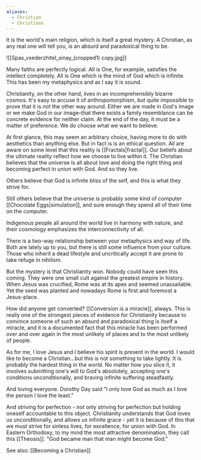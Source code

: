 ```yaml
---
aliases:
  - Christian
  - Christians
---
```

It is the world's main religion, which is itself a great mystery. A Christian, as any real one will tell you, is an absurd and paradoxical thing to be. 

![[Spas_vsederzhitel_sinay_(cropped1) copy.jpg]]

Many faiths are perfectly logical. All is One, for example, satisfies the intellect completely. All is One which is the mind of God which is infinite. This has been my metaphysics and as I say it is sound.

Christianity, on the other hand, lives in an incomprehensibly bizarre cosmos. It's easy to accuse it of anthropomorphism, but quite impossible to prove that it is not the other way around. Either we are made in God's image or we make God in our image–that there exists a family resemblance can be concrete evidence for neither claim. At the end of the day, it must be a matter of preference. We do choose what we want to believe. 

At first glance, this may seem an arbitrary choice, having more to do with aesthetics than anything else. But in fact is is an ethical question. All are aware on some level that this reality is [[Fractals|fractal]]. Our beliefs about the ultimate reality reflect how we choose to live within it. The Christian believes that the universe is all about love and doing the right thing and becoming perfect in union with God. And so they live. 

Others believe that God is infinite bliss of the self, and this is what they strive for. 

Still others believe that the universe is probably some kind of computer [[Chocolate Eggs|simulation]], and sure enough they spend all of their time on the computer. 

Indigenous people all around the world live in harmony with nature, and their cosmology emphasizes the interconnectivity of all. 

There is a two-way relationship between your metaphysics and way of life. Both are lately up to you, but there is still some influence from your culture. Those who inherit a dead lifestyle and uncritically accept it are prone to take refuge in nihilism. 

But the mystery is that Christianity won. Nobody could have seen this coming. They were one small cult against the greatest empire in history. When Jesus was crucified, Rome was at its apex and seemed unassailable. Yet the seed was planted and nowadays Rome is first and foremost a Jesus-place.

How did anyone get converted? [[Conversion is a miracle]], always. This is really one of the strongest pieces of evidence for Christianity because to convince someone of such an absurd and paradoxical thing is itself a miracle, and it is a documented fact that this miracle has been performed over and over again in the most unlikely of places and to the most unlikely of people. 

As for me, I love Jesus and I believe his spirit is present in the world. I would like to become a Christian...but this is not something to take lightly. It is probably the hardest thing in the world. No matter how you slice it, it involves submitting one's will to God's absolutely, accepting one's conditions unconditionally, and braving infinite suffering steadfastly. 

And loving everyone. Dorothy Day said "I only love God as much as I love the person I love the least."

And striving for perfection - not only striving for perfection but holding oneself accountable to this object. Christianity understands that God loves us unconditionally, and allows us infinite grace - yet it is because of this that we must strive for sinless lives, for excellence, for union with God. In Eastern Orthodoxy, to my mind the most attractive denomination, they call this [[Theosis]]. "God became man that man might become God."

See also: [[Becoming a Christian]]